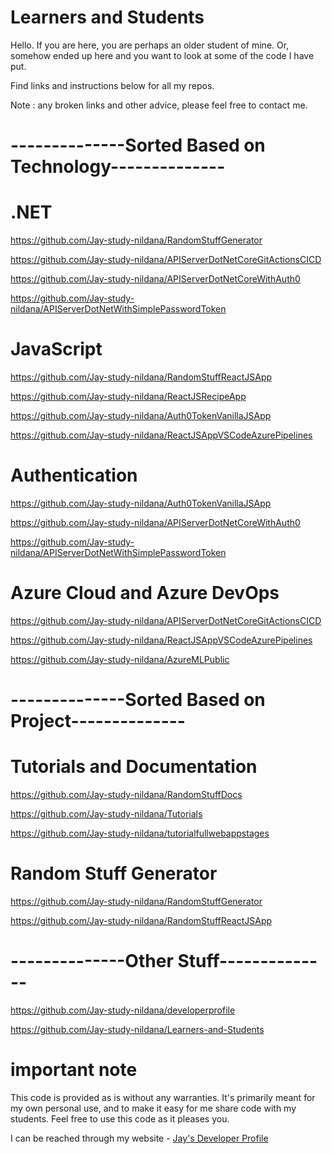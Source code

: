 # Learners and Students

Hello. If you are here, you are perhaps an older student of mine. Or, somehow ended up here and you want to look at some of the code I have put. 

Find links and instructions below for all my repos. 

Note : any broken links and other advice, please feel free to contact me.

# --------------Sorted Based on Technology--------------

# .NET 

https://github.com/Jay-study-nildana/RandomStuffGenerator

https://github.com/Jay-study-nildana/APIServerDotNetCoreGitActionsCICD

https://github.com/Jay-study-nildana/APIServerDotNetCoreWithAuth0

https://github.com/Jay-study-nildana/APIServerDotNetWithSimplePasswordToken

# JavaScript

https://github.com/Jay-study-nildana/RandomStuffReactJSApp

https://github.com/Jay-study-nildana/ReactJSRecipeApp

https://github.com/Jay-study-nildana/Auth0TokenVanillaJSApp

https://github.com/Jay-study-nildana/ReactJSAppVSCodeAzurePipelines

# Authentication

https://github.com/Jay-study-nildana/Auth0TokenVanillaJSApp

https://github.com/Jay-study-nildana/APIServerDotNetCoreWithAuth0

https://github.com/Jay-study-nildana/APIServerDotNetWithSimplePasswordToken

# Azure Cloud and Azure DevOps

https://github.com/Jay-study-nildana/APIServerDotNetCoreGitActionsCICD

https://github.com/Jay-study-nildana/ReactJSAppVSCodeAzurePipelines

https://github.com/Jay-study-nildana/AzureMLPublic

# --------------Sorted Based on Project--------------

# Tutorials and Documentation

https://github.com/Jay-study-nildana/RandomStuffDocs

https://github.com/Jay-study-nildana/Tutorials

https://github.com/Jay-study-nildana/tutorialfullwebappstages

# Random Stuff Generator

https://github.com/Jay-study-nildana/RandomStuffGenerator

https://github.com/Jay-study-nildana/RandomStuffReactJSApp

# --------------Other Stuff--------------

https://github.com/Jay-study-nildana/developerprofile

https://github.com/Jay-study-nildana/Learners-and-Students 

# important note 

This code is provided as is without any warranties. It's primarily meant for my own personal use, and to make it easy for me share code with my students. Feel free to use this code as it pleases you.

I can be reached through my website - [Jay's Developer Profile](https://jay-study-nildana.github.io/developerprofile)
